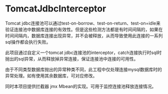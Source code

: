 # TomcatJdbcInterceptor
Tomcat jdbc连接池可以通过test-on-borrow、test-on-return、test-on=idle来验证连接池中数据库连接的有效性。但是这些检测方法都是有时间间隔的，如果在时间间隔内，数据库连接出现异常，并不会被释放，从而导致使用此连接的一系列sql操作都会执行失败。

此项目通过自定义一个tomcat jdbc连接池的interceptor，catch连接执行时sql时抛出的sql异常，从而释放掉异常连接，保证连接池中连接的可用性。

由于不同类型数据库抛出的异常种类不同，此工程中仅处理连接mysql数据库时的异常处理。如有使用其余数据库，可对应修改。

同时本项目提供拦截器 jmx Mbean的实现。可用于监控连接池释放连接情况。
